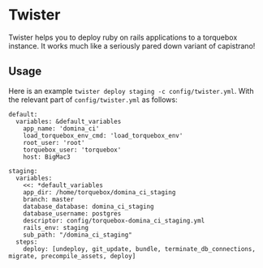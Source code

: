 # Twister

Twister helps you to deploy ruby on rails applications to a torquebox instance.
It works much like a seriously pared down variant of capistrano!

## Usage

Here is an example `twister deploy staging -c config/twister.yml`. With the
relevant part of `config/twister.yml` as follows: 

    default: 
      variables: &default_variables
        app_name: 'domina_ci'
        load_torquebox_env_cmd: 'load_torquebox_env'
        root_user: 'root'
        torquebox_user: 'torquebox'
        host: BigMac3
     
    staging:
      variables:
        <<: *default_variables
        app_dir: /home/torquebox/domina_ci_staging
        branch: master
        database_database: domina_ci_staging
        database_username: postgres
        descriptor: config/torquebox-domina_ci_staging.yml
        rails_env: staging
        sub_path: "/domina_ci_staging"
      steps: 
        deploy: [undeploy, git_update, bundle, terminate_db_connections, migrate, precompile_assets, deploy]

